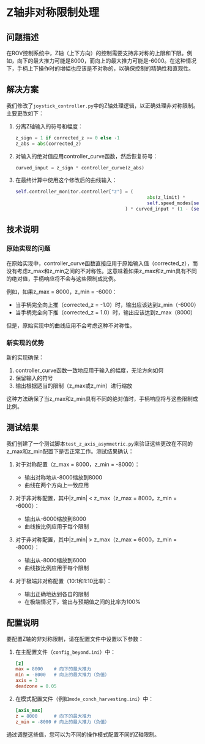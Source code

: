 # Z轴非对称限制处理

## 问题描述

在ROV控制系统中，Z轴（上下方向）的控制需要支持非对称的上限和下限。例如，向下的最大推力可能是8000，而向上的最大推力可能是-6000。在这种情况下，手柄上下操作时的增幅也应该是不对称的，以确保控制的精确性和直观性。

## 解决方案

我们修改了`joystick_controller.py`中的Z轴处理逻辑，以正确处理非对称限制。主要更改如下：

1. 分离Z轴输入的符号和幅度：
   ```python
   z_sign = 1 if corrected_z >= 0 else -1
   z_abs = abs(corrected_z)
   ```

2. 对输入的绝对值应用controller_curve函数，然后恢复符号：
   ```python
   curved_input = z_sign * controller_curve(z_abs)
   ```

3. 在最终计算中使用这个修改后的曲线输入：
   ```python
   self.controller_monitor.controller["z"] = (
                                                   abs(z_limit) *
                                                   self.speed_modes[self.speed_mode_ptr]["rate"]
                                           ) * curved_input * (1 - (self.joystick_handler.get_axis(4) + 1) / z_reduction)
   ```

## 技术说明

### 原始实现的问题

在原始实现中，controller_curve函数直接应用于原始输入值（corrected_z），而没有考虑z_max和z_min之间的不对称性。这意味着如果z_max和z_min具有不同的绝对值，手柄响应将不会与这些限制成比例。

例如，如果z_max = 8000，z_min = -6000：

- 当手柄完全向上推（corrected_z = -1.0）时，输出应该达到z_min（-6000）
- 当手柄完全向下推（corrected_z = 1.0）时，输出应该达到z_max（8000）

但是，原始实现中的曲线应用不会考虑这种不对称性。

### 新实现的优势

新的实现确保：

1. controller_curve函数一致地应用于输入的幅度，无论方向如何
2. 保留输入的符号
3. 输出根据适当的限制（z_max或z_min）进行缩放

这种方法确保了当z_max和z_min具有不同的绝对值时，手柄响应将与这些限制成比例。

## 测试结果

我们创建了一个测试脚本`test_z_axis_asymmetric.py`来验证这些更改在不同的z_max和z_min配置下是否正常工作。测试结果确认：

1. 对于对称配置（z_max = 8000，z_min = -8000）：
    - 输出对称地从-8000缩放到8000
    - 曲线在两个方向上一致应用

2. 对于非对称配置，其中|z_min| < z_max（z_max = 8000，z_min = -6000）：
    - 输出从-6000缩放到8000
    - 曲线按比例应用于每个限制

3. 对于非对称配置，其中|z_min| > z_max（z_max = 6000，z_min = -8000）：
    - 输出从-8000缩放到6000
    - 曲线按比例应用于每个限制

4. 对于极端非对称配置（10:1和1:10比率）：
    - 输出正确地达到各自的限制
    - 在极端情况下，输出与预期值之间的比率为100%

## 配置说明

要配置Z轴的非对称限制，请在配置文件中设置以下参数：

1. 在主配置文件（`config_beyond.ini`）中：
   ```ini
   [z]
   max = 8000    # 向下的最大推力
   min = -8000   # 向上的最大推力（负值）
   axis = 3
   deadzone = 0.05
   ```

2. 在模式配置文件（例如`mode_conch_harvesting.ini`）中：
   ```ini
   [axis_max]
   z = 8000      # 向下的最大推力
   z_min = -8000 # 向上的最大推力（负值）
   ```

通过调整这些值，您可以为不同的操作模式配置不同的Z轴限制。
